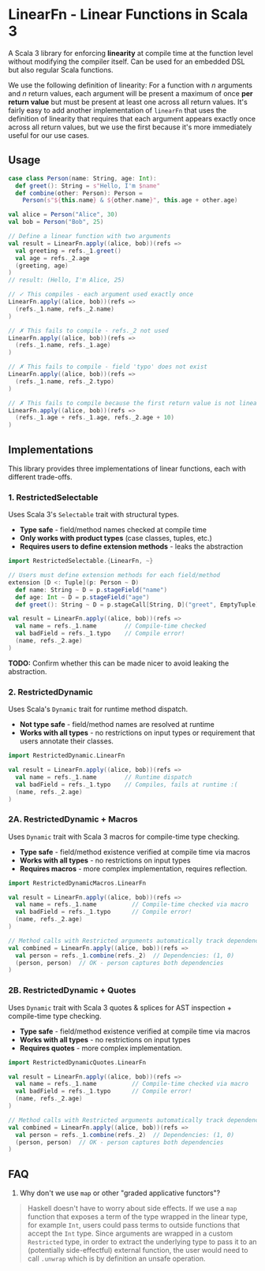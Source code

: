 # LinearFn - Linear Functions in Scala 3

A Scala 3 library for enforcing **linearity** at compile time at the function level without modifying the compiler 
itself. Can be used for an embedded DSL but also regular Scala functions.

We use the following definition of linearity:
For a function with _n_ arguments and _n_ return values, each argument will be present a maximum of once **per return value** 
but must be present at least one across all return values. 
It's fairly easy to add another implementation of `linearFn` that uses the definition 
of linearity that requires that each argument appears exactly once across all return values, but we use the first 
because it's more immediately useful for our use cases.

## Usage

```scala
case class Person(name: String, age: Int):
  def greet(): String = s"Hello, I'm $name"
  def combine(other: Person): Person =
    Person(s"${this.name} & ${other.name}", this.age + other.age)

val alice = Person("Alice", 30)
val bob = Person("Bob", 25)

// Define a linear function with two arguments
val result = LinearFn.apply((alice, bob))(refs =>
  val greeting = refs._1.greet()
  val age = refs._2.age
  (greeting, age)
)
// result: (Hello, I'm Alice, 25)

// ✓ This compiles - each argument used exactly once
LinearFn.apply((alice, bob))(refs =>
  (refs._1.name, refs._2.name)
)

// ✗ This fails to compile - refs._2 not used
LinearFn.apply((alice, bob))(refs =>
  (refs._1.name, refs._1.age)
)

// ✗ This fails to compile - field 'typo' does not exist
LinearFn.apply((alice, bob))(refs =>
  (refs._1.name, refs._2.typo)
)

// ✗ This fails to compile because the first return value is not linear, the second is ok 
LinearFn.apply((alice, bob))(refs =>
  (refs._1.age + refs._1.age, refs._2.age + 10)
)
```

## Implementations

This library provides three implementations of linear functions, each with different trade-offs.


### 1. RestrictedSelectable

Uses Scala 3's `Selectable` trait with structural types.

- **Type safe** - field/method names checked at compile time
- **Only works with product types** (case classes, tuples, etc.)
- **Requires users to define extension methods** - leaks the abstraction

```scala
import RestrictedSelectable.{LinearFn, ~}

// Users must define extension methods for each field/method
extension [D <: Tuple](p: Person ~ D)
  def name: String ~ D = p.stageField("name")
  def age: Int ~ D = p.stageField("age")
  def greet(): String ~ D = p.stageCall[String, D]("greet", EmptyTuple)

val result = LinearFn.apply((alice, bob))(refs =>
  val name = refs._1.name        // Compile-time checked
  val badField = refs._1.typo    // Compile error!
  (name, refs._2.age)
)
```

**TODO:** Confirm whether this can be made nicer to avoid leaking the abstraction.

### 2. RestrictedDynamic

Uses Scala's `Dynamic` trait for runtime method dispatch.

- **Not type safe** - field/method names are resolved at runtime
- **Works with all types** - no restrictions on input types or requirement that users annotate their classes.

```scala
import RestrictedDynamic.LinearFn

val result = LinearFn.apply((alice, bob))(refs =>
  val name = refs._1.name        // Runtime dispatch
  val badField = refs._1.typo    // Compiles, fails at runtime :(
  (name, refs._2.age)
)
```
### 2A. RestrictedDynamic + Macros

Uses `Dynamic` trait with Scala 3 macros for compile-time type checking.

- **Type safe** - field/method existence verified at compile time via macros
- **Works with all types** - no restrictions on input types
- **Requires macros** - more complex implementation, requires reflection.

```scala
import RestrictedDynamicMacros.LinearFn

val result = LinearFn.apply((alice, bob))(refs =>
  val name = refs._1.name          // Compile-time checked via macro
  val badField = refs._1.typo      // Compile error!
  (name, refs._2.age)
)

// Method calls with Restricted arguments automatically track dependencies
val combined = LinearFn.apply((alice, bob))(refs =>
  val person = refs._1.combine(refs._2)  // Dependencies: (1, 0)
  (person, person)  // OK - person captures both dependencies
)
```

### 2B. RestrictedDynamic + Quotes 

Uses `Dynamic` trait with Scala 3 quotes & splices for AST inspection + compile-time type checking.

- **Type safe** - field/method existence verified at compile time via macros
- **Works with all types** - no restrictions on input types
- **Requires quotes** - more complex implementation.

```scala
import RestrictedDynamicQuotes.LinearFn

val result = LinearFn.apply((alice, bob))(refs =>
  val name = refs._1.name          // Compile-time checked via macro
  val badField = refs._1.typo      // Compile error!
  (name, refs._2.age)
)

// Method calls with Restricted arguments automatically track dependencies
val combined = LinearFn.apply((alice, bob))(refs =>
  val person = refs._1.combine(refs._2)  // Dependencies: (1, 0)
  (person, person)  // OK - person captures both dependencies
)
```

## FAQ
1. Why don't we use `map` or other "graded applicative functors"?
 > Haskell doesn't have to worry about side effects. If we use a `map` function that exposes a term of the type 
 wrapped in the linear type, for example `Int`, users could pass terms to outside functions that accept the `Int` type. 
 Since arguments are wrapped in a custom `Restricted` type, in order to extract the underlying type to pass it to an
 (potentially side-effectful) external function, the user would need to call `.unwrap` which is by definition an unsafe 
 operation.